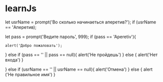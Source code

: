 # learnJs
  let usrName = prompt('Во сколько начинаеться аперетив?');
  if (usrName == 'Аперетив);


  let pass = prompt('Ведите пароль', 999);
  if (pass == 'Aperetiv'){

    alert('Добро пожаловать');
  } else if (pass == '' || pass == null){
    alert('Не пройдешь')
  } else {
    alert('Нет входа')
  }

  } else if (usrName == '' || usrName == null){
    alert('Отмена')
  } else {
    alert ('Не правильное имя')
  }
